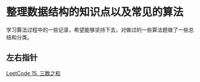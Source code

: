 # 整理数据结构的知识点以及常见的算法
学习算法过程中的一些记录，希望能够坚持下去，对做过的一些算法题做了一些总结和分类。

## 左右指针

<a href="算法/LeetCode 15. 三数之和.md">LeetCode 15. 三数之和<a>
